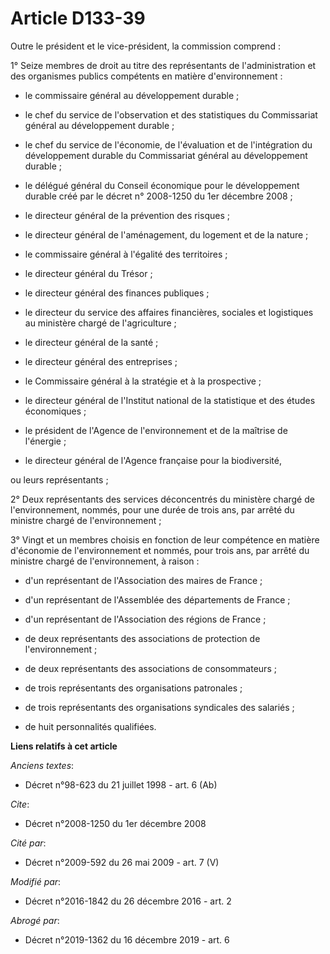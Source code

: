 # Article D133-39

Outre le président et le vice-président, la commission comprend : 

1° Seize membres de droit au titre des représentants de l'administration et des organismes publics compétents en matière
d'environnement :

- le commissaire général au développement durable ;

- le chef du service de l'observation et des statistiques du Commissariat général au développement durable ;

- le chef du service de l'économie, de l'évaluation et de l'intégration du développement durable du Commissariat général au
développement durable ;

- le délégué général du Conseil économique pour le développement durable créé par le décret n° 2008-1250 du 1er décembre
2008 ;

- le directeur général de la prévention des risques ;

- le directeur général de l'aménagement, du logement et de la nature ;

- le commissaire général à l'égalité des territoires ;

- le directeur général du Trésor ;

- le directeur général des finances publiques ;

- le directeur du service des affaires financières, sociales et logistiques au ministère chargé de l'agriculture ;

- le directeur général de la santé ;

- le directeur général des entreprises ;

- le Commissaire général à la stratégie et à la prospective ;

- le directeur général de l'Institut national de la statistique et des études économiques ;

- le président de l'Agence de l'environnement et de la maîtrise de l'énergie ;

- le directeur général de l'Agence française pour la biodiversité, 

ou leurs représentants ; 

2° Deux représentants des services déconcentrés du ministère chargé de l'environnement, nommés, pour une durée de trois ans,
par arrêté du ministre chargé de l'environnement ; 

3° Vingt et un membres choisis en fonction de leur compétence en matière d'économie de l'environnement et nommés, pour trois
ans, par arrêté du ministre chargé de l'environnement, à raison :

- d'un représentant de l'Association des maires de France ;

- d'un représentant de l'Assemblée des départements de France ;

- d'un représentant de l'Association des régions de France ;

- de deux représentants des associations de protection de l'environnement ;

- de deux représentants des associations de consommateurs ;

- de trois représentants des organisations patronales ;

- de trois représentants des organisations syndicales des salariés ;

- de huit personnalités qualifiées.

**Liens relatifs à cet article**

_Anciens textes_:

  - Décret n°98-623 du 21 juillet 1998 - art. 6 (Ab)

_Cite_:

  - Décret n°2008-1250 du 1er décembre 2008

_Cité par_:

  - Décret n°2009-592 du 26 mai 2009 - art. 7 (V)

_Modifié par_:

  - Décret n°2016-1842 du 26 décembre 2016 - art. 2

_Abrogé par_:

  - Décret n°2019-1362 du 16 décembre 2019 - art. 6
